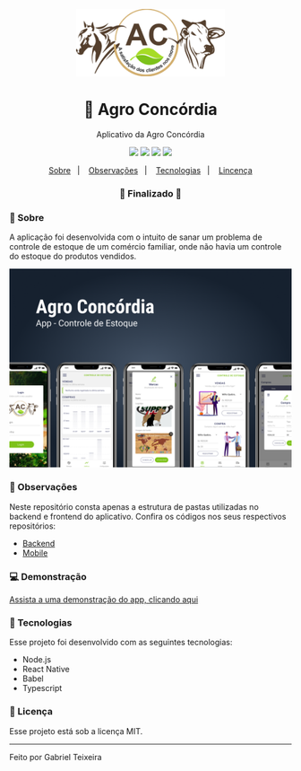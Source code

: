 <p align="center">
  <img src="https://github.com/gabriel-nt/app-agro-concordia/blob/master/mobile/src/assets/logo.png" alt="Agro Concórdia" height="120"/>
</p>

<h1 align="center">
    🚀 Agro Concórdia
</h1>
<p align="center">Aplicativo da Agro Concórdia</p>

<p align="center">
  <img src="https://img.shields.io/static/v1?label=node&message=14.15.0&color=green&logo=node.js" />
  <img src="https://img.shields.io/static/v1?label=react%20native&message=0.64.1&color=blue&logo=react" />
  <img src="https://img.shields.io/badge/last%20commit-july-orange" />
  <img src="https://img.shields.io/badge/license-MIT-success"/>
</p>

<p align="center">
  <a href="#-sobre">Sobre</a>&nbsp;&nbsp;&nbsp;|&nbsp;&nbsp;&nbsp;
  <a href="#-observações">Observações</a>&nbsp;&nbsp;&nbsp;|&nbsp;&nbsp;&nbsp;
  <a href="#-recnologia">Tecnologias</a>&nbsp;&nbsp;&nbsp;|&nbsp;&nbsp;&nbsp;
  <a href="#-licença">Lincença</a>
</p>

<h3 align="center"> 
🚧  Finalizado  🚧
</h3>

### 📌 Sobre 
A aplicação foi desenvolvida com o intuito de sanar um problema de controle de estoque de um comércio familiar, 
onde não havia um controle do estoque do produtos vendidos.

<img src="https://github.com/gabriel-nt/app-agro-concordia/blob/master/mobile/src/assets/capa.png" alt="Capa"/>

### 📘 Observações
Neste repositório consta apenas a estrutura de pastas utilizadas no backend e frontend do aplicativo. 
Confira os códigos nos seus respectivos repositórios:
- <a href="https://github.com/gabriel-nt/agro-concordia-backend">Backend</a>
- <a href="https://github.com/gabriel-nt/agro-concordia-mobile">Mobile</a>

### 💻 Demonstração
<a href="https://drive.google.com/file/d/1JTZyXgHESPiULl0Bdkj9770lP-Po_VuC/view?usp=sharing">Assista a uma demonstração do app, clicando aqui</a>

### 🚀 Tecnologias

Esse projeto foi desenvolvido com as seguintes tecnologias:

- Node.js
- React Native
- Babel
- Typescript

### 📝 Licença

Esse projeto está sob a licença MIT.

<hr/>

Feito por Gabriel Teixeira
